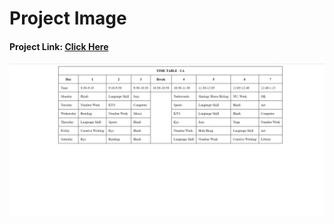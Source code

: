 # Project Image
#### Project Link: [Click Here](https://66632d772be06c4b55acdbd5--mellifluous-panda-46b2b1.netlify.app/)
![Image](./Untitled%20(1).png)